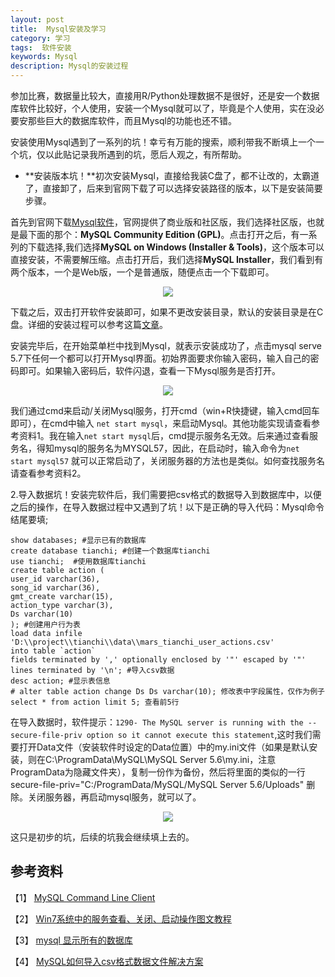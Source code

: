 ```yaml
---
layout: post
title:  Mysql安装及学习
category: 学习
tags:  软件安装        
keywords: Mysql 
description: Mysql的安装过程
---
```

参加比赛，数据量比较大，直接用R/Python处理数据不是很好，还是安一个数据库软件比较好，个人使用，安装一个Mysql就可以了，毕竟是个人使用，实在没必要安那些巨大的数据库软件，而且Mysql的功能也还不错。

安装使用Mysql遇到了一系列的坑！幸亏有万能的搜索，顺利带我不断填上一个一个坑，仅以此贴记录我所遇到的坑，愿后人观之，有所帮助。

* **安装版本坑！**初次安装Mysql，直接给我装C盘了，都不让改的，太霸道了，直接卸了，后来到官网下载了可以选择安装路径的版本，以下是安装简要步骤。

首先到官网下载[Mysql软件](http://www.mysql.com/downloads/)，官网提供了商业版和社区版，我们选择社区版，也就是最下面的那个：**MySQL Community Edition (GPL)**。点击打开之后，有一系列的下载选择,我们选择**MySQL on Windows (Installer & Tools)**，这个版本可以直接安装，不需要解压缩。点击打开后，我们选择**MySQL Installer**，我们看到有两个版本，一个是Web版，一个是普通版，随便点击一个下载即可。

<div align="center"><img src="http://7xo51k.com1.z0.glb.clouddn.com/Mysql360%E6%88%AA%E5%9B%BE20160317141415155.jpg-wx"  ></div>

下载之后，双击打开软件安装即可，如果不更改安装目录，默认的安装目录是在C盘。详细的安装过程可以参考这篇[文章](http://jingyan.baidu.com/article/e6c8503c06f9cee54e1a187c.html)。

安装完毕后，在开始菜单栏中找到Mysql，就表示安装成功了，点击mysql serve 5.7下任何一个都可以打开Mysql界面。初始界面要求你输入密码，输入自己的密码即可。如果输入密码后，软件闪退，查看一下Mysql服务是否打开。

<div align="center"><img src="http://7xo51k.com1.z0.glb.clouddn.com/Mysqlmysql2.jpg-wx" ></div>

我们通过cmd来启动/关闭Mysql服务，打开cmd（win+R快捷键，输入cmd回车即可），在cmd中输入 `net start mysql`，来启动Mysql。其他功能实现请查看参考资料1。我在输入`net start mysql`后，cmd提示服务名无效。后来通过查看服务名，得知mysql的服务名为MYSQL57，因此，在启动时，输入命令为`net start mysql57` 就可以正常启动了，关闭服务器的方法也是类似。如何查找服务名请查看参考资料2。

2.导入数据坑！安装完软件后，我们需要把csv格式的数据导入到数据库中，以便之后的操作，在导入数据过程中又遇到了坑！以下是正确的导入代码：Mysql命令结尾要填;

    show databases; #显示已有的数据库
    create database tianchi; #创建一个数据库tianchi
    use tianchi;  #使用数据库tianchi
    create table action (
    user_id varchar(36),
    song_id varchar(36),
    gmt_create varchar(15),
    action_type varchar(3),
    Ds varchar(10)
    ); #创建用户行为表
    load data infile 'D:\\project\\tianchi\\data\\mars_tianchi_user_actions.csv' 
    into table `action` 
    fields terminated by ',' optionally enclosed by '"' escaped by '"' 
    lines terminated by '\n'; #导入csv数据
    desc action; #显示表信息
    # alter table action change Ds Ds varchar(10); 修改表中字段属性，仅作为例子
    select * from action limit 5; 查看前5行

在导入数据时，软件提示：`1290- The MySQL server is running with the --secure-file-priv option so it cannot execute this statement`,这时我们需要打开Data文件（安装软件时设定的Data位置）中的my.ini文件（如果是默认安装，则在C:\ProgramData\MySQL\MySQL Server 5.6\my.ini，注意ProgramData为隐藏文件夹），复制一份作为备份，然后将里面的类似的一行 secure-file-priv="C:/ProgramData/MySQL/MySQL Server 5.6/Uploads" 删除。关闭服务器，再启动mysql服务，就可以了。

<div align="center"><img src="http://7xo51k.com1.z0.glb.clouddn.com/Mysqlmysql3.jpg-wx" ></div>

这只是初步的坑，后续的坑我会继续填上去的。

## 参考资料

【1】 [MySQL Command Line Client](http://blog.sina.com.cn/s/blog_92d6b8be0100wee2.html)

【2】 [Win7系统中的服务查看、关闭、启动操作图文教程](http://www.jb51.net/os/windows/305941.html)

【3】 [mysql 显示所有的数据库](http://blog.hehehehehe.cn/a/1854.htm)

【4】 [MySQL如何导入csv格式数据文件解决方案](http://www.jb51.net/article/32074.htm)